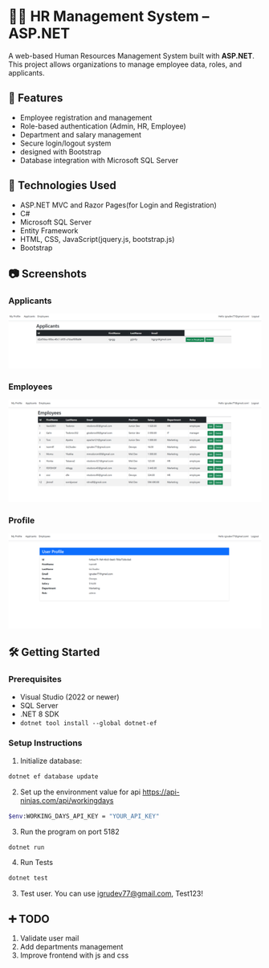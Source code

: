 # 🧑‍💼 HR Management System – ASP.NET

A web-based Human Resources Management System built with **ASP.NET**. This project allows organizations to manage employee data, roles, and applicants.

## 📌 Features

- Employee registration and management
- Role-based authentication (Admin, HR, Employee)
- Department and salary management
- Secure login/logout system
- designed with Bootstrap
- Database integration with Microsoft SQL Server

## 🚀 Technologies Used

- ASP.NET MVC and Razor Pages(for Login and Registration)
- C#
- Microsoft SQL Server
- Entity Framework 
- HTML, CSS, JavaScript(jquery.js, bootstrap.js)
- Bootstrap 

## 📷 Screenshots
### Applicants
![](./Screenshots/Applicants.png)
### Employees
![](./Screenshots/HR_Employees.png)
### Profile
![](./Screenshots/MyProfile_admin.png)


## 🛠️ Getting Started

### Prerequisites

- Visual Studio (2022 or newer)
- SQL Server
- .NET 8 SDK
- `dotnet tool install --global dotnet-ef`

### Setup Instructions

1. Initialize database:
```bash
dotnet ef database update
```

2. Set up the environment value for api https://api-ninjas.com/api/workingdays
```bash
$env:WORKING_DAYS_API_KEY = "YOUR_API_KEY"
```

3. Run the program on port 5182
```bash
dotnet run
```

4. Run Tests
```bash
dotnet test
```

3. Test user. You can use igrudev77@gmail.com, Test123!

## ➕ TODO
1. Validate user mail
2. Add departments management
3. Improve frontend with js and css
